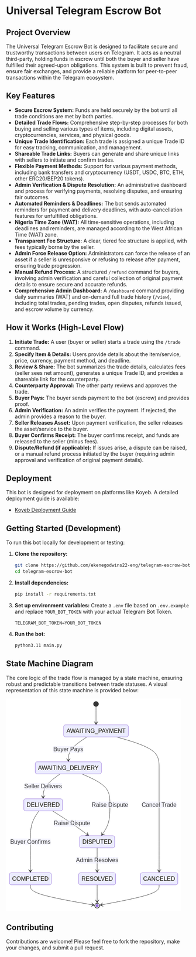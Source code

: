 # Universal Telegram Escrow Bot

## Project Overview

The Universal Telegram Escrow Bot is designed to facilitate secure and trustworthy transactions between users on Telegram. It acts as a neutral third-party, holding funds in escrow until both the buyer and seller have fulfilled their agreed-upon obligations. This system is built to prevent fraud, ensure fair exchanges, and provide a reliable platform for peer-to-peer transactions within the Telegram ecosystem.

## Key Features

*   **Secure Escrow System:** Funds are held securely by the bot until all trade conditions are met by both parties.
*   **Detailed Trade Flows:** Comprehensive step-by-step processes for both buying and selling various types of items, including digital assets, cryptocurrencies, services, and physical goods.
*   **Unique Trade Identification:** Each trade is assigned a unique Trade ID for easy tracking, communication, and management.
*   **Shareable Trade Links:** Buyers can generate and share unique links with sellers to initiate and confirm trades.
*   **Flexible Payment Methods:** Support for various payment methods, including bank transfers and cryptocurrency (USDT, USDC, BTC, ETH, other ERC20/BEP20 tokens).
*   **Admin Verification & Dispute Resolution:** An administrative dashboard and process for verifying payments, resolving disputes, and ensuring fair outcomes.
*   **Automated Reminders & Deadlines:** The bot sends automated reminders for payment and delivery deadlines, with auto-cancellation features for unfulfilled obligations.
*   **Nigeria Time Zone (WAT):** All time-sensitive operations, including deadlines and reminders, are managed according to the West African Time (WAT) zone.
*   **Transparent Fee Structure:** A clear, tiered fee structure is applied, with fees typically borne by the seller.
*   **Admin Force Release Option:** Administrators can force the release of an asset if a seller is unresponsive or refusing to release after payment, ensuring trade progression.
*   **Manual Refund Process:** A structured `/refund` command for buyers, involving admin verification and careful collection of original payment details to ensure secure and accurate refunds.
*   **Comprehensive Admin Dashboard:** A `/dashboard` command providing daily summaries (WAT) and on-demand full trade history (`/view`), including total trades, pending trades, open disputes, refunds issued, and escrow volume by currency.

## How it Works (High-Level Flow)

1.  **Initiate Trade:** A user (buyer or seller) starts a trade using the `/trade` command.
2.  **Specify Item & Details:** Users provide details about the item/service, price, currency, payment method, and deadline.
3.  **Review & Share:** The bot summarizes the trade details, calculates fees (seller sees net amount), generates a unique Trade ID, and provides a shareable link for the counterparty.
4.  **Counterparty Approval:** The other party reviews and approves the trade.
5.  **Buyer Pays:** The buyer sends payment to the bot (escrow) and provides proof.
6.  **Admin Verification:** An admin verifies the payment. If rejected, the admin provides a reason to the buyer.
7.  **Seller Releases Asset:** Upon payment verification, the seller releases the asset/service to the buyer.
8.  **Buyer Confirms Receipt:** The buyer confirms receipt, and funds are released to the seller (minus fees).
9.  **Dispute/Refund (if applicable):** If issues arise, a dispute can be raised, or a manual refund process initiated by the buyer (requiring admin approval and verification of original payment details).

## Deployment

This bot is designed for deployment on platforms like Koyeb. A detailed deployment guide is available:

*   [Koyeb Deployment Guide](koyeb_deployment_guide.md)

## Getting Started (Development)

To run this bot locally for development or testing:

1.  **Clone the repository:**
    ```bash
    git clone https://github.com/ekenegodwins22-eng/telegram-escrow-bot.git
    cd telegram-escrow-bot
    ```
2.  **Install dependencies:**
    ```bash
    pip install -r requirements.txt
    ```
3.  **Set up environment variables:**
    Create a `.env` file based on `.env.example` and replace `YOUR_BOT_TOKEN` with your actual Telegram Bot Token.
    ```
    TELEGRAM_BOT_TOKEN=YOUR_BOT_TOKEN
    ```
4.  **Run the bot:**
    ```bash
    python3.11 main.py
    ```

## State Machine Diagram

The core logic of the trade flow is managed by a state machine, ensuring robust and predictable transitions between trade statuses. A visual representation of this state machine is provided below:

![Trade State Machine](state_machine.png)

## Contributing

Contributions are welcome! Please feel free to fork the repository, make your changes, and submit a pull request.
